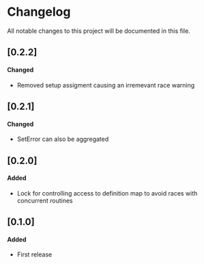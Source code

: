 # Changelog
All notable changes to this project will be documented in this file.

## [0.2.2]
#### Changed
 - Removed setup assigment causing an irremevant race warning    
 
## [0.2.1]
#### Changed
 - SetError can also be aggregated  

## [0.2.0]
#### Added
 - Lock for controlling access to definition map to avoid races with concurrent routines  

## [0.1.0]
#### Added
 - First release  
 